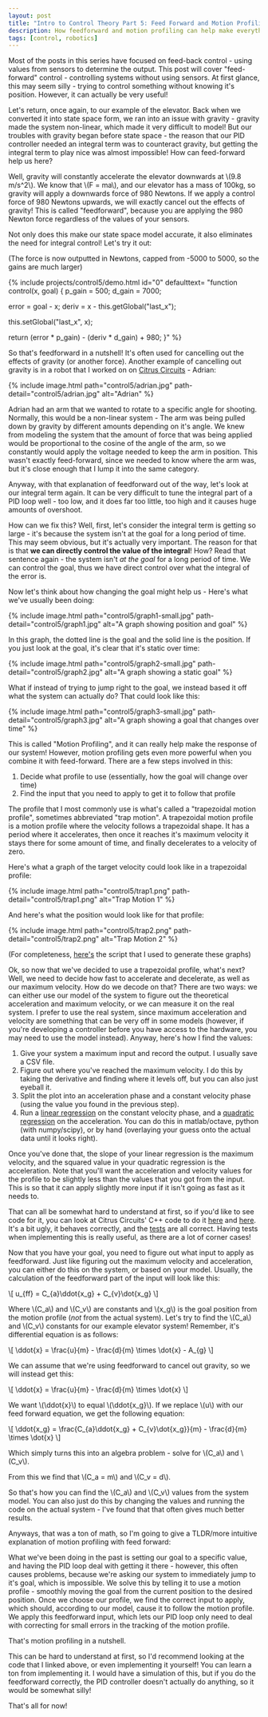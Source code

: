 ```yaml
---
layout: post
title: "Intro to Control Theory Part 5: Feed Forward and Motion Profiling"
description: How feedforward and motion profiling can help make everything happy
tags: [control, robotics]
---
```

Most of the posts in this series have focused on feed-back control - using values from sensors to determine the output. This post will cover "feed-forward" control - controlling systems without using sensors. At first glance, this may seem silly - trying to control something without knowing it's position. However, it can actually be very useful!

Let's return, once again, to our example of the elevator. Back when we converted it into state space form, we ran into an issue with gravity - gravity made the system non-linear, which made it very difficult to model! But our troubles with gravity began before state space - the reason that our PID controller needed an integral term was to counteract gravity, but getting the integral term to play nice was almost impossible! How can feed-forward help us here?

Well, gravity will constantly accelerate the elevator downwards at \\(9.8 m/s^2\\). We know that \\(F = ma\\), and our elevator has a mass of 100kg, so gravity will apply a downwards force of 980 Newtons. If we apply a control force of 980 Newtons upwards, we will exactly cancel out the effects of gravity! This is called "feedforward", because you are applying the 980 Newton force regardless of the values of your sensors.

Not only does this make our state space model accurate, it also eliminates the need for integral control! Let's try it out:

(The force is now outputted in Newtons, capped from -5000 to 5000, so the gains are much larger)

{% include projects/control5/demo.html id="0" defaulttext=
"function control(x, goal) {
  p_gain = 500;
  d_gain = 7000;

  error = goal - x;
  deriv = x - this.getGlobal(\"last_x\");

  this.setGlobal(\"last_x\", x);

  return (error * p_gain) - (deriv * d_gain) + 980;
}" %}

So that's feedforward in a nutshell! It's often used for cancelling out the effects of gravity (or another force). Another example of cancelling out gravity is in a robot that I worked on on [Citrus Circuits](http://citruscircuits.org/) - Adrian:

{% include image.html path="control5/adrian.jpg" path-detail="control5/adrian.jpg" alt="Adrian" %}

Adrian had an arm that we wanted to rotate to a specific angle for shooting. Normally, this would be a non-linear system - The arm was being pulled down by gravity by different amounts depending on it's angle. We knew from modeling the system that the amount of force that was being applied would be proportional to the cosine of the angle of the arm, so we constantly would apply the voltage needed to keep the arm in position. This wasn't exactly feed-forward, since we needed to know where the arm was, but it's close enough that I lump it into the same category.

Anyway, with that explanation of feedforward out of the way, let's look at our integral term again. It can be very difficult to tune the integral part of a PID loop well - too low, and it does far too little, too high and it causes huge amounts of overshoot.

How can we fix this? Well, first, let's consider the integral term is getting so large - it's because the system isn't at the goal for a long period of time. This may seem obvious, but it's actually very important. The reason for that is that **we can directly control the value of the integral**! How? Read that sentence again - the system isn't _at the goal_ for a long period of time. We can control the goal, thus we have direct control over what the integral of the error is.

Now let's think about how changing the goal might help us - Here's what we've usually been doing:

{% include image.html path="control5/graph1-small.jpg" path-detail="control5/graph1.jpg" alt="A graph showing position and goal" %}

In this graph, the dotted line is the goal and the solid line is the position. If you just look at the goal, it's clear that it's static over time:

{% include image.html path="control5/graph2-small.jpg" path-detail="control5/graph2.jpg" alt="A graph showing a static goal" %}

What if instead of trying to jump right to the goal, we instead based it off what the system can actually do? That could look like this:

{% include image.html path="control5/graph3-small.jpg" path-detail="control5/graph3.jpg" alt="A graph showing a goal that changes over time" %}

This is called "Motion Profiling", and it can really help make the response of our system! However, motion profiling gets even more powerful when you combine it with feed-forward. There are a few steps involved in this:

1. Decide what profile to use (essentially, how the goal will change over time)
2. Find the input that you need to apply to get it to follow that profile

The profile that I most commonly use is what's called a "trapezoidal motion profile", sometimes abbreviated "trap motion". A trapezoidal motion profile is a motion profile where the velocity follows a trapezoidal shape. It has a period where it accelerates, then once it reaches it's maximum velocity it stays there for some amount of time, and finally decelerates to a velocity of zero.

Here's what a graph of the target velocity could look like in a trapezoidal profile:

{% include image.html path="control5/trap1.png" path-detail="control5/trap1.png" alt="Trap Motion 1" %}

And here's what the position would look like for that profile:

{% include image.html path="control5/trap2.png" path-detail="control5/trap2.png" alt="Trap Motion 2" %}

(For completeness, [here's](https://gist.github.com/WesleyAC/861da6df9b172603536f8b01a9469e79) the script that I used to generate these graphs)

Ok, so now that we've decided to use a trapezoidal profile, what's next? Well, we need to decide how fast to accelerate and decelerate, as well as our maximum velocity. How do we decode on that? There are two ways: we can either use our model of the system to figure out the theoretical acceleration and maximum velocity, or we can measure it on the real system. I prefer to use the real system, since maximum acceleration and velocity are something that can be very off in some models (however, if you're developing a controller before you have access to the hardware, you may need to use the model instead). Anyway, here's how I find the values:

1. Give your system a maximum input and record the output. I usually save a CSV file.
2. Figure out where you've reached the maximum velocity. I do this by taking the derivative and finding where it levels off, but you can also just eyeball it.
3. Split the plot into an acceleration phase and a constant velocity phase (using the value you found in the previous step).
4. Run a [linear regression](https://en.wikipedia.org/wiki/Linear_regression) on the constant velocity phase, and a [quadratic regression](https://en.wikipedia.org/wiki/Polynomial_regression) on the acceleration. You can do this in matlab/octave, python (with numpy/scipy), or by hand (overlaying your guess onto the actual data until it looks right).

Once you've done that, the slope of your linear regression is the maximum velocity, and the squared value in your quadratic regression is the acceleration. Note that you'll want the acceleration and velocity values for the profile to be slightly less than the values that you got from the input. This is so that it can apply slightly more input if it isn't going as fast as it needs to.

That can all be somewhat hard to understand at first, so if you'd like to see code for it, you can look at Citrus Circuits' C++ code to do it [here](https://github.com/frc1678/muan/blob/master/control/trapezoidal_motion_profile.h) and [here](https://github.com/frc1678/muan/blob/master/control/trapezoidal_motion_profile.hpp). It's a bit ugly, it behaves correctly, and the [tests](https://github.com/frc1678/muan/blob/master/control/motion_profile_test.cpp) are all correct. Having tests when implementing this is really useful, as there are a lot of corner cases!

Now that you have your goal, you need to figure out what input to apply as feedforward. Just like figuring out the maximum velocity and acceleration, you can either do this on the system, or based on your model. Usually, the calculation of the feedforward part of the input will look like this:

\\[ u\_{ff} = C\_{a}\ddot{x\_g} + C\_{v}\dot{x\_g} \\]

Where \\(C\_a\\) and \\(C\_v\\) are constants and \\(x\_g\\) is the goal position from the motion profile (_not_ from the actual system). Let's try to find the \\(C\_a\\) and \\(C\_v\\) constants for our example elevator system! Remember, it's differential equation is as follows:

\\[ \ddot{x} = \frac{u}{m} - \frac{d}{m} \times \dot{x} - A\_{g} \\]

We can assume that we're using feedforward to cancel out gravity, so we will instead get this:

\\[ \ddot{x} = \frac{u}{m} - \frac{d}{m} \times \dot{x} \\]

We want \\(\ddot{x}\\) to equal \\(\ddot{x\_g}\\). If we replace \\(u\\) with our feed forward equation, we get the following equation:

\\[ \ddot{x\_g} = \frac{C\_{a}\ddot{x\_g} + C\_{v}\dot{x\_g}}{m} - \frac{d}{m} \times \dot{x} \\]

Which simply turns this into an algebra problem - solve for \\(C\_a\\) and \\(C\_v\\).

From this we find that \\(C\_a = m\\) and \\(C\_v = d\\).

So that's how you can find the \\(C\_a\\) and \\(C\_v\\) values from the system model. You can also just do this by changing the values and running the code on the actual system - I've found that that often gives much better results.

Anyways, that was a ton of math, so I'm going to give a TLDR/more intuitive explanation of motion profiling with feed forward:

What we've been doing in the past is setting our goal to a specific value, and having the PID loop deal with getting it there - however, this often causes problems, because we're asking our system to immediately jump to it's goal, which is impossible. We solve this by telling it to use a motion profile - smoothly moving the goal from the current position to the desired position. Once we choose our profile, we find the correct input to apply, which should, according to our model, cause it to follow the motion profile. We apply this feedforward input, which lets our PID loop only need to deal with correcting for small errors in the tracking of the motion profile.

That's motion profiling in a nutshell.

This can be hard to understand at first, so I'd recommend looking at the code that I linked above, or even implementing it yourself! You can learn a ton from implementing it. I would have a simulation of this, but if you do the feedforward correctly, the PID controller doesn't actually do anything, so it would be somewhat silly!

That's all for now!
